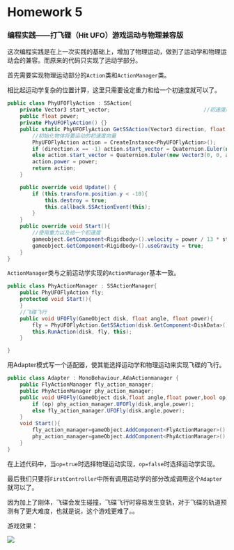# Homework 5

### 编程实践——打飞碟（Hit UFO）游戏运动与物理兼容版

这次编程实践是在上一次实践的基础上，增加了物理运动，做到了运动学和物理运动会的兼容。而原来的代码只实现了运动学部分。

首先需要实现物理运动部分的`Action`类和`ActionManager`类。

相比起运动学复杂的位置计算，这里只需要设定重力和给一个初速度就可以了。

```c#
public class PhyUFOFlyAction : SSAction{
    private Vector3 start_vector;                              //初速度向量
    public float power;
    private PhyUFOFlyAction() {}
    public static PhyUFOFlyAction GetSSAction(Vector3 direction, float angle, float power){
        //初始化物体将要运动的初速度向量
        PhyUFOFlyAction action = CreateInstance<PhyUFOFlyAction>();
        if (direction.x == -1) action.start_vector = Quaternion.Euler(new Vector3(0, 0, -angle)) * Vector3.left * power;
        else action.start_vector = Quaternion.Euler(new Vector3(0, 0, angle)) * Vector3.right * power;
        action.power = power;
        return action;
    }

    public override void Update() { 
        if (this.transform.position.y < -10){
            this.destroy = true;
            this.callback.SSActionEvent(this);
        }
    }
    public override void Start(){
        //使用重力以及给一个初速度
        gameobject.GetComponent<Rigidbody>().velocity = power / 13 * start_vector;
        gameobject.GetComponent<Rigidbody>().useGravity = true;
    }
}
```

`ActionManager`类与之前运动学实现的`ActionManager`基本一致。

```c#
public class PhyActionManager : SSActionManager{
    public PhyUFOFlyAction fly;
    protected void Start(){  
    }
    //飞碟飞行
    public void UFOFly(GameObject disk, float angle, float power){
        fly = PhyUFOFlyAction.GetSSAction(disk.GetComponent<DiskData>().direction, angle, power);
        this.RunAction(disk, fly, this);
    }

}
```

用Adapter模式写一个适配器，使其能选择运动学和物理运动来实现飞碟的飞行。

```c#
public class Adapter : MonoBehaviour,AdaActionmanager {
    public FlyActionManager fly_action_manager;
    public PhyActionManager phy_action_manager;
    public void UFOFly(GameObject disk,float angle,float power,bool op){
        if (op) phy_action_manager.UFOFly(disk,angle,power);
        else fly_action_manager.UFOFly(disk,angle,power);
    }
    void Start(){
        fly_action_manager=gameObject.AddComponent<FlyActionManager>() as FlyActionManager;
        phy_action_manager=gameObject.AddComponent<PhyActionManager>() as PhyActionManager;
    }
}

```

在上述代码中，当`op=true`时选择物理运动实现，`op=false`时选择运动学实现。

最后我们只要将`FirstController`中所有调用运动学的部分改成调用这个`Adapter`就可以了。



因为加上了刚体，飞碟会发生碰撞，飞碟飞行时容易发生变轨，对于飞碟的轨道预测有了更大难度，也就是说，这个游戏更难了。。



游戏效果：

![](F:\常用\大三上\unity\hw\hw5\演示.gif)